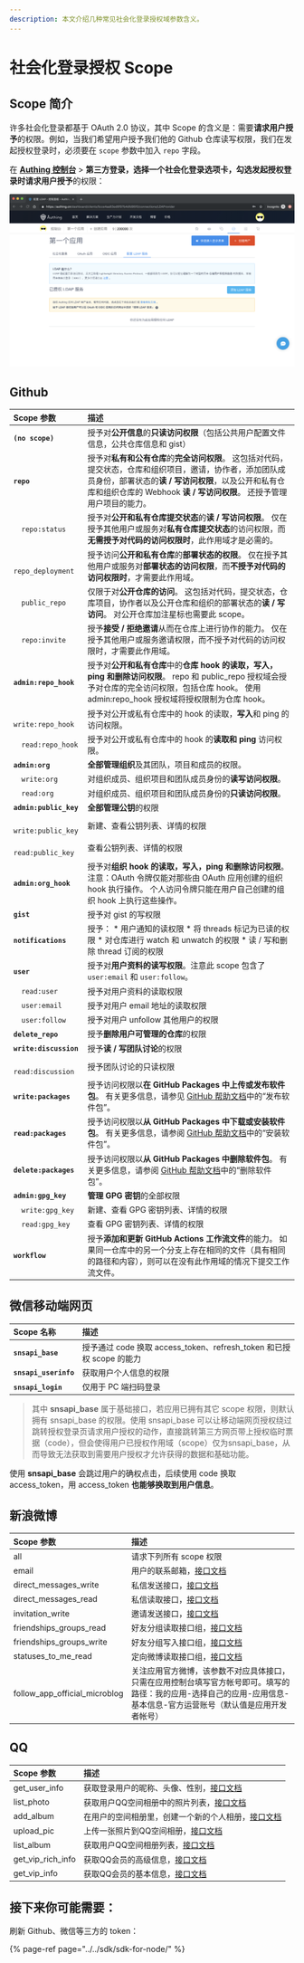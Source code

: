 ```yaml
---
description: 本文介绍几种常见社会化登录授权域参数含义。
---
```


# 社会化登录授权 Scope

## Scope 简介

许多社会化登录都基于 OAuth 2.0 协议，其中 Scope 的含义是：需要**请求用户授予**的权限。例如，当我们希望用户授予我们他的 Github 仓库读写权限，我们在发起授权登录时，必须要在 `scope` 参数中加入 `repo` 字段。

在 [**Authing 控制台**](https://authing.cn/dashboard) &gt; **第三方登录，**选择一个社会化登录选项卡，勾选发起授权登录时**请求用户授予**的权限：

![&#x914D;&#x7F6E;&#x6388;&#x6743;&#x57DF;](../../.gitbook/assets/image%20%28195%29.png)



## Github

| Scope 参数 | 描述 |
| :--- | :--- |
| **`(no scope)`** | 授予对**公开信息**的**只读访问权限**（包括公共用户配置文件信息，公共仓库信息和 gist） |
| **`repo`** | 授予对**私有和公有仓库**的**完全访问权限**。 这包括对代码，提交状态，仓库和组织项目，邀请，协作者，添加团队成员身份，部署状态的**读 / 写访问权限**，以及公开和私有仓库和组织仓库的 Webhook **读 / 写访问权限**。 还授予管理用户项目的能力。 |
|  `repo:status` | 授予对**公开和私有仓库提交状态**的**读 / 写访问权限**。 仅在授予其他用户或服务对**私有仓库提交状态**的访问权限，而**无需授予对代码的访问权限时**，此作用域才是必需的。 |
|  `repo_deployment` | 授予访问**公开和私有仓库**的**部署状态的权限**。 仅在授予其他用户或服务对**部署状态的访问权限**，而**不授予对代码的访问权限时**，才需要此作用域。 |
|  `public_repo` | 仅限于对**公开仓库的访问**。 这包括对代码，提交状态，仓库项目，协作者以及公开仓库和组织的部署状态的**读 / 写访问**。 对公开仓库加注星标也需要此 scope。 |
|  `repo:invite` | 授予**接受 / 拒绝邀请**从而在仓库上进行协作的能力。 仅在授予其他用户或服务邀请权限，而不授予对代码的访问权限时，才需要此作用域。 |
| **`admin:repo_hook`** | 授予对**公开和私有仓库**中的**仓库 hook 的读取，写入，ping 和删除访问权限**。 repo 和 public\_repo 授权域会授予对仓库的完全访问权限，包括仓库 hook。 使用 admin:repo\_hook 授权域将授权限制为仓库 hook。 |
|  `write:repo_hook` | 授予对公开或私有仓库中的 hook 的读取，**写入**和 ping 的访问权限。 |
|  `read:repo_hook` | 授予对公开或私有仓库中的 hook 的**读取和 ping** 访问权限。 |
| **`admin:org`** | **全部管理组织**及其团队，项目和成员的权限。 |
|  `write:org` | 对组织成员、组织项目和团队成员身份的**读写访问权限**。 |
|  `read:org` | 对组织成员、组织项目和团队成员身份的**只读访问权限**。 |
| **`admin:public_key`** | **全部管理公钥**的权限 |
|  `write:public_key` | 新建、查看公钥列表、详情的权限 |
|  `read:public_key` | 查看公钥列表、详情的权限 |
| **`admin:org_hook`** | 授予对**组织 hook 的读取，写入，ping 和删除访问权限**。 注意：OAuth 令牌仅能对那些由 OAuth 应用创建的组织 hook 执行操作。 个人访问令牌只能在用户自己创建的组织 hook 上执行这些操作。 |
| **`gist`** | 授予对 gist 的写权限 |
| **`notifications`** | 授予： \* 用户通知的读权限 \* 将 threads 标记为已读的权限 \* 对仓库进行 watch 和 unwatch 的权限 \* 读 / 写和删除 thread 订阅的权限 |
| **`user`** | 授予对**用户资料的读写权限**。注意此 scope 包含了 `user:email` 和 `user:follow`。 |
|  `read:user` | 授予对用户资料的读取权限 |
|  `user:email` | 授予对用户 email 地址的读取权限 |
|  `user:follow` | 授予对用户 unfollow 其他用户的权限 |
| **`delete_repo`** | 授予**删除用户可管理的仓库**的权限 |
| **`write:discussion`** | 授予**读 / 写团队讨论**的权限 |
|  `read:discussion` | 授予团队讨论的只读权限 |
| **`write:packages`** | 授予访问权限以**在 GitHub Packages 中上传或发布软件包**。 有关更多信息，请参见 [GitHub 帮助文档](https://help.github.com/github/managing-packages-with-github-packages/publishing-a-package)中的“发布软件包”。 |
| **`read:packages`** | 授予访问权限以**从 GitHub Packages 中下载或安装软件包**。 有关更多信息，请参阅 [GitHub 帮助文档](https://help.github.com/github/managing-packages-with-github-packages/installing-a-package)中的“安装软件包”。 |
| **`delete:packages`** | 授予访问权限以**从 GitHub Packages 中删除软件包**。 有关更多信息，请参阅 [GitHub 帮助文档](https://help.github.com/github/managing-packages-with-github-packages/deleting-a-package)中的“删除软件包”。 |
| **`admin:gpg_key`** | **管理 GPG 密钥**的全部权限 |
|  `write:gpg_key` | 新建、查看 GPG 密钥列表、详情的权限 |
|  `read:gpg_key` | 查看 GPG 密钥列表、详情的权限 |
| **`workflow`** | 授予**添加和更新 GitHub Actions 工作流文件**的能力。 如果同一仓库中的另一个分支上存在相同的文件（具有相同的路径和内容），则可以在没有此作用域的情况下提交工作流文件。 |

## 微信移动端网页 <a id="wechat-web-browser"></a>

| Scope 名称 | 描述 |
| :--- | :--- |
| **`snsapi_base`** | 授予通过 code 换取 access\_token、refresh\_token 和已授权 scope 的能力 |
| **`snsapi_userinfo`** | 获取用户个人信息的权限 |
| **`snsapi_login`** | 仅用于 PC 端扫码登录 |

> 其中 **snsapi\_base** 属于基础接口，若应用已拥有其它 scope 权限，则默认拥有 snsapi\_base 的权限。使用 snsapi\_base 可以让移动端网页授权绕过跳转授权登录页请求用户授权的动作，直接跳转第三方网页带上授权临时票据（code），但会使得用户已授权作用域（scope）仅为snsapi\_base，从而导致无法获取到需要用户授权才允许获得的数据和基础功能。

使用 **snsapi\_base** 会跳过用户的确权点击，后续使用 code 换取 access\_token，用 access\_token **也能够换取到用户信息**。

## 新浪微博 <a id="sina-blog"></a>

| Scope 参数 | 描述 |
| :--- | :--- |
| all | 请求下列所有 scope 权限 |
| email | 用户的联系邮箱，[接口文档](http://open.weibo.com/wiki/2/account/profile/email) |
| direct\_messages\_write | 私信发送接口，[接口文档](http://open.weibo.com/wiki/C/2/direct_messages/send) |
| direct\_messages\_read | 私信读取接口，[接口文档](http://open.weibo.com/wiki/C/2/direct_messages) |
| invitation\_write | 邀请发送接口，[接口文档](http://open.weibo.com/wiki/Messages#.E5.A5.BD.E5.8F.8B.E9.82.80.E8.AF.B7) |
| friendships\_groups\_read | 好友分组读取接口组，[接口文档](http://open.weibo.com/wiki/API%E6%96%87%E6%A1%A3_V2#.E5.A5.BD.E5.8F.8B.E5.88.86.E7.BB.84) |
| friendships\_groups\_write | 好友分组写入接口组，[接口文档](http://open.weibo.com/wiki/API%E6%96%87%E6%A1%A3_V2#.E5.A5.BD.E5.8F.8B.E5.88.86.E7.BB.84) |
| statuses\_to\_me\_read | 定向微博读取接口组，[接口文档](http://open.weibo.com/wiki/API%E6%96%87%E6%A1%A3_V2#.E5.BE.AE.E5.8D.9A) |
| follow\_app\_official\_microblog | 关注应用官方微博，该参数不对应具体接口，只需在应用控制台填写官方帐号即可。填写的路径：我的应用-选择自己的应用-应用信息-基本信息-官方运营账号（默认值是应用开发者帐号） |

## QQ

| Scope 参数 | 描述 |
| :--- | :--- |
| get\_user\_info | 获取登录用户的昵称、头像、性别，[接口文档](http://wiki.connect.qq.com/get_user_info) |
| list\_photo | 获取用户QQ空间相册中的照片列表，[接口文档](http://wiki.connect.qq.com/list_photo) |
| add\_album | 在用户的空间相册里，创建一个新的个人相册，[接口文档](http://wiki.connect.qq.com/add_album) |
| upload\_pic | 上传一张照片到QQ空间相册，[接口文档](http://wiki.connect.qq.com/upload_pic) |
| list\_album | 获取用户QQ空间相册列表，[接口文档](http://wiki.connect.qq.com/list_album) |
| get\_vip\_rich\_info | 获取QQ会员的高级信息，[接口文档](http://wiki.connect.qq.com/get_vip_rich_info) |
| get\_vip\_info | 获取QQ会员的基本信息，[接口文档](http://wiki.connect.qq.com/get_vip_info) |

## 接下来你可能需要：

刷新 Github、微信等三方的 token：

{% page-ref page="../../sdk/sdk-for-node/" %}

